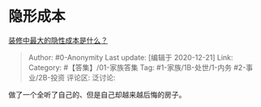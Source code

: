 # 隐形成本
[装修中最大的隐性成本是什么？](https://www.zhihu.com/question/403414841/answer/1344609084)

> Author: #0-Anonymity
> Last update: [编辑于 2020-12-21]
> Link:
> Category: #【答集】/01-家族答集
> Tag: #1-家族/1B-处世/1-内务 #2-事业/2B-投资
> 评论区:
> 泛讨论:

做了一个全听了自己的、但是自己却越来越后悔的房子。
